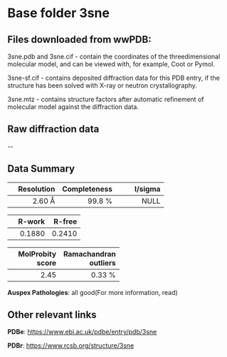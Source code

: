 # Base folder 3sne

## Files downloaded from wwPDB:

3sne.pdb and 3sne.cif - contain the coordinates of the threedimensional molecular model, and can be viewed with, for example, Coot or Pymol.

3sne-sf.cif - contains deposited diffraction data for this PDB entry, if the structure has been solved with X-ray or neutron crystallography.

3sne.mtz - contains structure factors after automatic refinement of molecular model against the diffraction data.

## Raw diffraction data

--<br> 

## Data Summary
|   | Resolution | Completeness| I/sigma |
|---|-------------:|----------------:|--------------:|
|   |2.60 Å|99.8  %|<img width=50/>NULL |

|   | **R-work**| **R-free**   
|---|-------------:|----------------:|           
||  0.1880|  0.2410|

|   |**MolProbity<br>score**| **Ramachandran<br>outliers** 
|---|-------------:|----------------:|
||  2.45|  0.33 %|

**Auspex Pathologies**: all good(For more information, read)

 



## Other relevant links 
**PDBe**:  https://www.ebi.ac.uk/pdbe/entry/pdb/3sne
 
**PDBr**: https://www.rcsb.org/structure/3sne 

